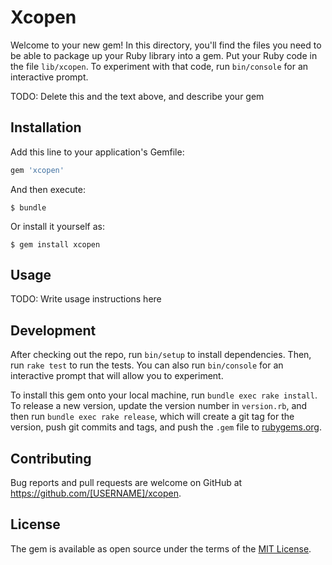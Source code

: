 # Xcopen

Welcome to your new gem! In this directory, you'll find the files you need to be able to package up your Ruby library into a gem. Put your Ruby code in the file `lib/xcopen`. To experiment with that code, run `bin/console` for an interactive prompt.

TODO: Delete this and the text above, and describe your gem

## Installation

Add this line to your application's Gemfile:

```ruby
gem 'xcopen'
```

And then execute:

    $ bundle

Or install it yourself as:

    $ gem install xcopen

## Usage

TODO: Write usage instructions here

## Development

After checking out the repo, run `bin/setup` to install dependencies. Then, run `rake test` to run the tests. You can also run `bin/console` for an interactive prompt that will allow you to experiment.

To install this gem onto your local machine, run `bundle exec rake install`. To release a new version, update the version number in `version.rb`, and then run `bundle exec rake release`, which will create a git tag for the version, push git commits and tags, and push the `.gem` file to [rubygems.org](https://rubygems.org).

## Contributing

Bug reports and pull requests are welcome on GitHub at https://github.com/[USERNAME]/xcopen.

## License

The gem is available as open source under the terms of the [MIT License](https://opensource.org/licenses/MIT).
